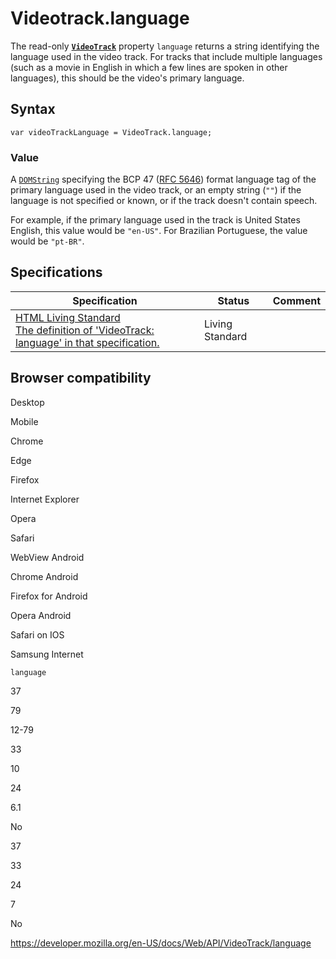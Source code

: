 Videotrack.language
===================

The read-only **[`VideoTrack`](../videotrack)** property `language` returns a string identifying the language used in the video track. For tracks that include multiple languages (such as a movie in English in which a few lines are spoken in other languages), this should be the video's primary language.

Syntax
------

    var videoTrackLanguage = VideoTrack.language;

### Value

A [`DOMString`](../domstring) specifying the BCP 47 ([RFC 5646](https://tools.ietf.org/html/rfc5646)) format language tag of the primary language used in the video track, or an empty string (`""`) if the language is not specified or known, or if the track doesn't contain speech.

For example, if the primary language used in the track is United States English, this value would be `"en-US"`. For Brazilian Portuguese, the value would be `"pt-BR"`.

Specifications
--------------

<table><thead><tr class="header"><th>Specification</th><th>Status</th><th>Comment</th></tr></thead><tbody><tr class="odd"><td><a href="https://html.spec.whatwg.org/multipage/#dom-videotrack-language">HTML Living Standard<br />
<span class="small">The definition of 'VideoTrack: language' in that specification.</span></a></td><td><span class="spec-living">Living Standard</span></td><td></td></tr></tbody></table>

Browser compatibility
---------------------

Desktop

Mobile

Chrome

Edge

Firefox

Internet Explorer

Opera

Safari

WebView Android

Chrome Android

Firefox for Android

Opera Android

Safari on IOS

Samsung Internet

`language`

37

79

12-79

33

10

24

6.1

No

37

33

24

7

No

<a href="https://developer.mozilla.org/en-US/docs/Web/API/VideoTrack/language" class="_attribution-link">https://developer.mozilla.org/en-US/docs/Web/API/VideoTrack/language</a>
